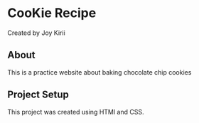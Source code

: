 # CooKie Recipe

Created by Joy Kirii

## About

This is a practice website about baking chocolate chip cookies

## Project Setup

This project was created using HTMl and CSS.
